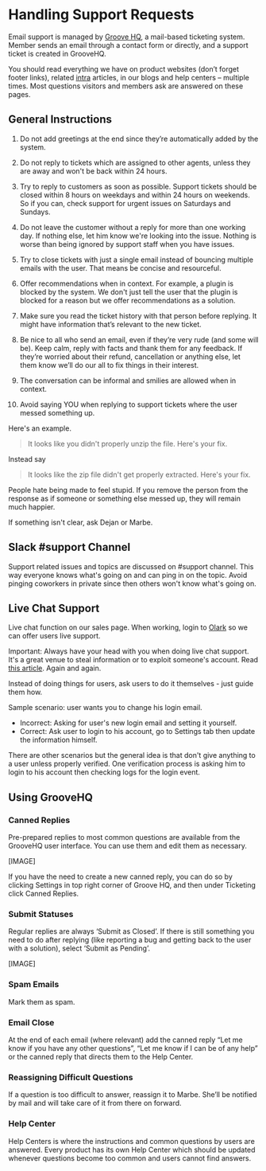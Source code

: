# Handling Support Requests

Email support is managed by [Groove HQ](https://niteoweb.groovehq.com/), a mail-based ticketing system. Member sends an email through a contact form or directly, and a support ticket is created in GrooveHQ.

You should read everything we have on product websites (don’t forget footer links), related [intra](https://intra.niteoweb.com/) articles, in our blogs and help centers – multiple times. Most questions visitors and members ask are answered on these pages.

## General Instructions

1. Do not add greetings at the end since they’re automatically added by the system.

2. Do not reply to tickets which are assigned to other agents, unless they are away and won't be back within 24 hours.

3. Try to reply to customers as soon as possible. Support tickets should be closed within 8 hours on weekdays and within 24 hours on weekends. So if you can, check support for urgent issues on Saturdays and Sundays.

4. Do not leave the customer without a reply for more than one working day. If nothing else, let him know we're looking into the issue. Nothing is worse than being ignored by support staff when you have issues.

5. Try to close tickets with just a single email instead of bouncing multiple emails with the user. That means be concise and resourceful.

6. Offer recommendations when in context. For example, a plugin is blocked by the system. We don't just tell the user that the plugin is blocked for a reason but we offer recommendations as a solution.

7. Make sure you read the ticket history with that person before replying. It might have information that’s relevant to the new ticket.

8. Be nice to all who send an email, even if they’re very rude (and some will be). Keep calm, reply with facts and thank them for any feedback. If they’re worried about their refund, cancellation or anything else, let them know we’ll do our all to fix things in their interest. 

9. The conversation can be informal and smilies are allowed when in context.

10. Avoid saying YOU when replying to support tickets where the user messed something up.

Here's an example.

> It looks like you didn't properly unzip the file. Here's your fix.

Instead say

> It looks like the zip file didn't get properly extracted. Here's your fix.

People hate being made to feel stupid. If you remove the person from the response as if someone or something else messed up, they will remain much happier.

If something isn't clear, ask Dejan or Marbe.

## Slack #support Channel

Support related issues and topics are discussed on #support channel. This way everyone knows what's going on and can ping in on the topic. Avoid pinging coworkers in private since then others won't know what's going on.

## Live Chat Support

Live chat function on our sales page. When working, login to [Olark](https://olark.com) so we can offer users live support. 

Important: Always have your head with you when doing live chat support. It's a great venue to steal information or to exploit someone's account. Read [this article](https://medium.com/@espringe/amazon-s-customer-service-backdoor-be375b3428c4#.gspnzg3id). Again and again.

Instead of doing things for users, ask users to do it themselves - just guide them how.

Sample scenario: user wants you to change his login email.

* Incorrect: Asking for user's new login email and setting it yourself.
* Correct: Ask user to login to his account, go to Settings tab then update the information himself.

There are other scenarios but the general idea is that don't give anything to a user unless properly verified. One verification process is asking him to login to his account then checking logs for the login event.

## Using GrooveHQ

### Canned Replies

Pre-prepared replies to most common questions are available from the GrooveHQ user interface. You can use them and edit them as necessary.

[IMAGE]

If you have the need to create a new canned reply, you can do so by clicking Settings in top right corner of Groove HQ, and then under Ticketing click Canned Replies.

### Submit Statuses

Regular replies are always ‘Submit as Closed’. If there is still something you need to do after replying (like reporting a bug and getting back to the user with a solution), select ‘Submit as Pending’.

[IMAGE]

### Spam Emails

Mark them as spam.

### Email Close

At the end of each email (where relevant) add the canned reply “Let me know if you have any other questions”, “Let me know if I can be of any help” or the canned reply that directs them to the Help Center.

### Reassigning Difficult Questions

If a question is too difficult to answer, reassign it to Marbe. She’ll be notified by mail and will take care of it from there on forward.

### Help Center

Help Centers is where the instructions and common questions by users are answered. Every product has its own Help Center which should be updated whenever questions become too common and users cannot find answers.

